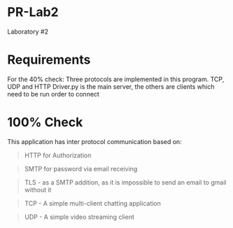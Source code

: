 # PR-Lab2
Laboratory #2

# Requirements
For the 40% check:
Three protocols are implemented in this program. TCP, UDP and HTTP
Driver.py is the main server, the others are clients which need to be run order to connect  

# 100% Check
This application has inter protocol communication based on:

>HTTP for Authorization

>SMTP for password via email receiving

>TLS - as a SMTP addition, as it is impossible to send an email to gmail without it

>TCP - A simple multi-client chatting application

>UDP - A simple video streaming client
